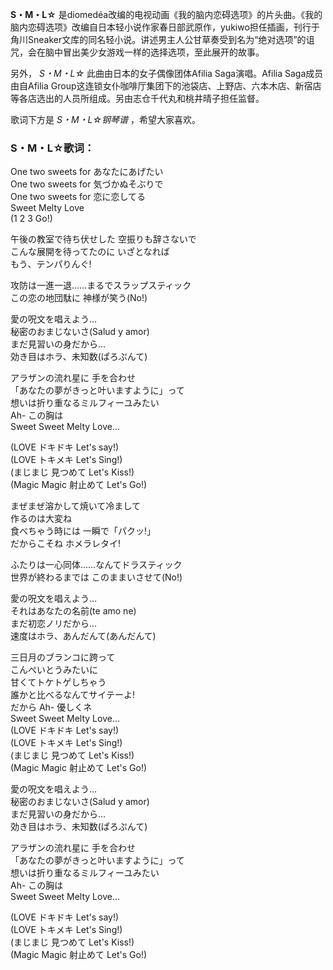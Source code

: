 

**S・M・L☆**
是diomedéa改编的电视动画《我的脑内恋碍选项》的片头曲。《我的脑内恋碍选项》改编自日本轻小说作家春日部武原作，yukiwo担任插画，刊行于角川Sneaker文库的同名轻小说。讲述男主人公甘草奏受到名为“绝对选项”的诅咒，会在脑中冒出美少女游戏一样的选择选项，至此展开的故事。

  
另外， _S・M・L☆_ 此曲由日本的女子偶像团体Afilia Saga演唱。Afilia Saga成员由自Afilia
Group这连锁女仆咖啡厅集团下的池袋店、上野店、六本木店、新宿店等各店选出的人员所组成。另由志仓千代丸和桃井晴子担任监督。

  
歌词下方是 _S・M・L☆钢琴谱_ ，希望大家喜欢。

### S・M・L☆歌词：

One two sweets for あなたにあげたい  
One two sweets for 気づかぬそぶりで  
One two sweets for 恋に恋してる  
Sweet Melty Love  
(1 2 3 Go!)

午後の教室で待ち伏せした 空振りも辞さないで  
こんな展開を待ってたのに いざとなれば  
もう、テンパりんぐ!

攻防は一進一退……まるでスラップスティック  
この恋の地団駄に 神様が笑う(No!)

愛の呪文を唱えよう…  
秘密のおまじないさ(Salud y amor)  
まだ見習いの身だから…  
効き目はホラ、未知数(ぱろぷんて)

アラザンの流れ星に 手を合わせ  
「あなたの夢がきっと叶いますように」って  
想いは折り重なるミルフィーユみたい  
Ah- この胸は  
Sweet Sweet Melty Love…

(LOVE ドキドキ Let's say!)  
(LOVE トキメキ Let's Sing!)  
(まじまじ 見つめて Let's Kiss!)  
(Magic Magic 射止めて Let's Go!)

まぜまぜ溶かして焼いて冷まして  
作るのは大変ね  
食べちゃう時には 一瞬で「パクッ!」  
だからこそね ホメラレタイ!

ふたりは一心同体……なんてドラスティック  
世界が終わるまでは このままいさせて(No!)

愛の呪文を唱えよう…  
それはあなたの名前(te amo ne)  
まだ初恋ノリだから…  
速度はホラ、あんだんて(あんだんて)

三日月のブランコに跨って  
こんぺいとうみたいに  
甘くてトケトゲしちゃう  
誰かと比べるなんてサイテーよ!  
だから Ah- 優しくネ  
Sweet Sweet Melty Love…  
(LOVE ドキドキ Let's say!)  
(LOVE トキメキ Let's Sing!)  
(まじまじ 見つめて Let's Kiss!)  
(Magic Magic 射止めて Let's Go!)

愛の呪文を唱えよう…  
秘密のおまじないさ(Salud y amor)  
まだ見習いの身だから…  
効き目はホラ、未知数(ぱろぷんて)

アラザンの流れ星に 手を合わせ  
「あなたの夢がきっと叶いますように」って  
想いは折り重なるミルフィーユみたい  
Ah- この胸は  
Sweet Sweet Melty Love…

(LOVE ドキドキ Let's say!)  
(LOVE トキメキ Let's Sing!)  
(まじまじ 見つめて Let's Kiss!)  
(Magic Magic 射止めて Let's Go!)

